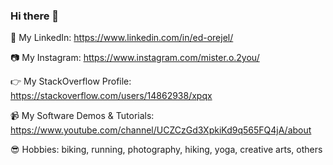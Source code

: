### Hi there 👋

:speech_balloon: My LinkedIn: https://www.linkedin.com/in/ed-orejel/

:camera: My Instagram: https://www.instagram.com/mister.o.2you/

:point_right: My StackOverflow Profile: https://stackoverflow.com/users/14862938/xpqx

:video_camera: My Software Demos & Tutorials: https://www.youtube.com/channel/UCZCzGd3XpkiKd9q565FQ4jA/about

:sunglasses: Hobbies: biking, running, photography, hiking, yoga, creative arts, others

<!--
**xpqx/xpqx** is a ✨ _special_ ✨ repository because its `README.md` (this file) appears on your GitHub profile.

Here are some ideas to get you started:

- 🔭 I’m currently working on ...
- 🌱 I’m currently learning ...
- 👯 I’m looking to collaborate on ...
 
- 📫 How to reach me: ...
-  Pronouns: ...
- ⚡ Fun fact: ...
-->

